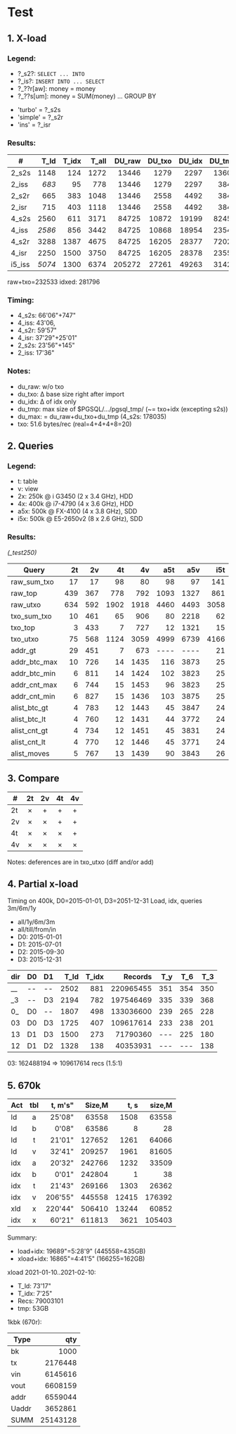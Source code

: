 # Test

## 1. X-load

### Legend:

- ?_s2?: `SELECT ... INTO`
- ?_is?: `INSERT INTO ... SELECT`
- ?_??r[aw]: money = money
- ?_??s[um]: money = SUM(money) ... GROUP BY
+ 'turbo' = ?_s2s
+ 'simple' = ?_s2r
+ 'ins' = ?_isr

### Results:

\#    | T_ld | T_idx| T_all| DU_raw | DU_txo| DU_idx| DU_tmp| Records   |
------|-----:|-----:|-----:|-------:|------:|------:|------:|----------:|
2_s2s | 1148 |  124 | 1272 |  13446 |  1279 |  2297 | 13600 |  26231270 |
2_iss | *683*|   95 |  778 |  13446 |  1279 |  2297 |  3844 |  26231270 |
2_s2r |  665 |  383 | 1048 |  13446 |  2558 |  4492 |  3847 |  52356696 |
2_isr |  715 |  403 | 1118 |  13446 |  2558 |  4492 |  3844 |  52356696 |
4_s2s | 2560 |  611 | 3171 |  84725 | 10872 | 19199 | 82455 | 220965455 |
4_iss |*2586*|  856 | 3442 |  84725 | 10868 | 18954 | 23544 | 220965455 |
4_s2r | 3288 | 1387 | 4675 |  84725 | 16205 | 28377 | 72029 | 330788828 |
4_isr | 2250 | 1500 | 3750 |  84725 | 16205 | 28378 | 23556 | 330788828 |
i5_iss|*5074*| 1300 | 6374 | 205272 | 27261 | 49263 | 31422 | 566787845 |

raw+txo=232533
idxed: 281796

### Timing:

- 4_s2s: 66'06"+747"
- 4_iss: 43'06,
- 4_s2r: 59'57"
- 4_isr: 37'29"+25'01"
- 2_s2s: 23'56"+145"
- 2_iss: 17'36"

### Notes:

- du_raw: w/o txo
- du_txo: &Delta; base size right after import
- du_idx: &Delta; of idx only
- du_tmp: max size of $PGSQL/.../pgsql_tmp/ (~= txo+idx (excepting s2s))
- du_max: = du_raw+du_txo+du_tmp (4_s2s: 178035)
- txo: 51.6 bytes/rec (real=4+4+4+8=20)

## 2. Queries

### Legend:

- t: table
- v: view
- 2x:  250k @ i G3450   (2 x 3.4 GHz), HDD
- 4x:  400k @ i7-4790   (4 x 3.6 GHz), HDD
- a5x: 500k @ FX-4100   (4 x 3.8 GHz), SDD
- i5x: 500k @ E5-2650v2 (8 x 2.6 GHz), SDD

### Results:

*(_test250)*

Query         |  2t |  2v |   4t |   4v |  a5t |  a5v |  i5t |  i5v |
--------------|----:|----:|-----:|-----:|-----:|-----:|-----:|-----:|
raw\_sum_txo  |  17 |  17 |   98 |   80 |   98 |   97 |  141 |  133 |
raw_top       | 439 | 367 |  778 |  792 | 1093 | 1327 |  861 |  964 |
raw_utxo      | 634 | 592 | 1902 | 1918 | 4460 | 4493 | 3058 | 3139 |
txo\_sum_txo  |  10 | 461 |   65 |  906 |   80 | 2218 |   62 | 1257 |
txo_top       |   3 | 433 |    7 |  727 |   12 | 1321 |   15 |  775 |
txo_utxo      |  75 | 568 | 1124 | 3059 | 4999 | 6739 | 4166 | 4882 |
addr_gt       |  29 | 451 |    7 |  673 | ---- | ---- |   21 | ---- |
addr\_btc_max |  10 | 726 |   14 | 1435 |  116 | 3873 |   25 | 1888 |
addr\_btc_min |   6 | 811 |   14 | 1424 |  102 | 3823 |   25 | 2366 |
addr\_cnt_max |   6 | 744 |   15 | 1453 |   96 | 3823 |   25 | 2403 |
addr\_cnt_min |   6 | 827 |   15 | 1436 |  103 | 3875 |   25 | 2021 |
alist\_btc_gt |   4 | 783 |   12 | 1443 |   45 | 3847 |   24 | 2503 |
alist\_btc_lt |   4 | 760 |   12 | 1431 |   44 | 3772 |   24 | 2084 |
alist\_cnt_gt |   4 | 734 |   12 | 1451 |   45 | 3831 |   24 | 2420 |
alist\_cnt_lt |   4 | 770 |   12 | 1446 |   45 | 3771 |   24 | 2455 |
alist_moves   |   5 | 767 |   13 | 1439 |   90 | 3843 |   26 | 2260 |

## 3. Compare

\# |2t |2v |4t |4v
---|:-:|:-:|:-:|:-:
2t | × | + | + | +
2v | × | × | + | +
4t | × | × | × | +
4v | × | × | × | ×

Notes: deferences are in txo_utxo (diff and/or add)

## 4. Partial x-load

Timing on 400k, D0=2015-01-01, D3=2051-12-31
Load, idx, queries 3m/6m/1y

- all/1y/6m/3m
- all/till/from/in
- D0: 2015-01-01
- D1: 2015-07-01
- D2: 2015-09-30
- D3: 2015-12-31

dir| D0 | D1 | T_ld |T_idx| Records   | T_y | T_6 | T_3
---|----|----|-----:|----:|----------:|----:|----:|----:
__ | -- | -- | 2502 | 881 | 220965455 | 351 | 354 | 350
\_3| -- | D3 | 2194 | 782 | 197546469 | 335 | 339 | 368
0_ | D0 | -- | 1807 | 498 | 133036600 | 239 | 265 | 228
03 | D0 | D3 | 1725 | 407 | 109617614 | 233 | 238 | 201
13 | D1 | D3 | 1500 | 273 |  71790360 | --- | 225 | 180
12 | D1 | D2 | 1328 | 138 |  40353931 | --- | --- | 138

03: 162488194 &rArr; 109617614 recs (1.5:1)

## 5. 670k

Act |tbl| t, m's" | Size,M | t, s  | size,M |
----|:-:|--------:|-------:|------:|-------:|
ld  | a |  25'08" |  63558 |  1508 |  63558
ld  | b |   0'08" |  63586 |     8 |     28
ld  | t |  21'01" | 127652 |  1261 |  64066
ld  | v |  32'41" | 209257 |  1961 |  81605
idx | a |  20'32" | 242766 |  1232 |  33509
idx | b |   0'01" | 242804 |     1 |     38
idx | t |  21'43" | 269166 |  1303 |  26362
idx | v | 206'55" | 445558 | 12415 | 176392
xld | x | 220'44" | 506410 | 13244 |  60852
idx | x |  60'21" | 611813 |  3621 | 105403

Summary:

- load+idx:  19689"=5:28'9" (445558=435GB)
- xload+idx: 16865"=4:41'5" (166255=162GB)

xload 2021-01-10..2021-02-10:

- T_ld: 73'17"
- T_idx: 7'25"
- Recs: 79003101
- tmp: 53GB

1kbk (670r):

Type | qty
-----|--------:
bk   |     1000
tx   |  2176448
vin  |  6145616
vout |  6608159
addr |  6559044
Uaddr|  3652861
SUMM | 25143128
